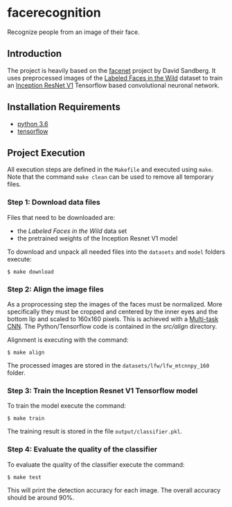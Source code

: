 # facerecognition

Recognize people from an image of their face.

## Introduction
The project is heavily based on the
[facenet](https://github.com/davidsandberg/facenet)
project by David Sandberg.
It uses preprocessed images of the [Labeled Faces in the Wild](http://vis-www.cs.umass.edu/lfw/) dataset
to train an
[Inception ResNet V1](https://github.com/davidsandberg/facenet/wiki/Classifier-training-of-inception-resnet-v1)
Tensorflow based convolutional neuronal network.

## Installation Requirements
* [python 3.6](https://apple.stackexchange.com/questions/329187/homebrew-rollback-from-python-3-7-to-python-3-6-5-x)
* [tensorflow](https://www.tensorflow.org/install/source)

## Project Execution
All execution steps are defined in the `Makefile` and executed using `make`.
Note that the command `make clean` can be used to remove all temporary files.

### Step 1: Download data files
Files that need to be downloaded are:
* the _Labeled Faces in the Wild_ data set
* the pretrained weights of the Inception Resnet V1 model

To download and unpack all needed files into the `datasets` and `model` folders execute:
```
$ make download
```

### Step 2: Align the image files
As a proprocessing step the images of the faces must be normalized.
More specifically they must be cropped and centered by the inner eyes and the bottom lip and scaled to 160x160 pixels.
This is achieved with a [Multi-task CNN](https://kpzhang93.github.io/MTCNN_face_detection_alignment/index.html).
The Python/Tensorflow code is contained in the _src/align_ directory.

Alignment is executing with the command:
```
$ make align
```
The processed images are stored in the `datasets/lfw/lfw_mtcnnpy_160` folder.

### Step 3: Train the Inception Resnet V1 Tensorflow model
To train the model execute the command:
```
$ make train
```
The training result is stored in the file `output/classifier.pkl`.

### Step 4: Evaluate the quality of the classifier
To evaluate the quality of the classifier execute the command:
```
$ make test
```
This will print the detection accuracy for each image.
The overall accuracy should be around 90%.
